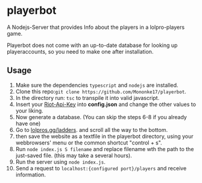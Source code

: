 # playerbot
A Nodejs-Server that provides Info about the players in a lolpro-players game.

Playerbot does not come with an up-to-date database for looking up playeraccounts, so you need to make one after installation.


## Usage
1. Make sure the dependencies ```typescript``` and ```nodejs``` are installed.
2. Clone this repo:```git clone https://github.com/Mononke17/playerbot```.
3. In the directory run: ```tsc``` to transpile it into valid javascript.
4. Insert your [Riot-Api-Key](https://developer.riotgames.com/) into **config.json** and change the other values to your liking.
5. Now generate a database. (You can skip the steps 6-8 if you already have one)
6. Go to [lolpros.gg/ladders](https://lolpros.gg/ladders). and scroll all the way to the bottom.
7. then save the website as a textfile in the playerbot directory, using your webbrowsers' menu or the common shortcut "control + s".
8. Run ```node index.js S filename``` and replace filename wth the path to the just-saved file. (this may take a several hours).
9. Run the server using ```node index.js```.
10. Send a request to ```localhost:{configured port}/players``` and receive information.
  
